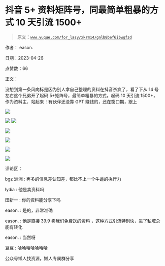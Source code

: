# 抖音 5+ 资料矩阵号，同最简单粗暴的方式 10 天引流 1500+

> 原文：[`www.yuque.com/for_lazy/xkrm14/gnlb8bef6i5wgfzd`](https://www.yuque.com/for_lazy/xkrm14/gnlb8bef6i5wgfzd)



作者： eason.



日期：2023-04-26



点赞数：66



正文：



没想到第一条风向标是因为别人拿自己整理的资料在抖音杀疯了，看了下从 14 号左右这个兄弟开了起码 5+矩阵号，最简单粗暴的方式，起码 10 天引流 1500+，作为资料主，站起来！有伙伴还没靠 GPT 赚钱的，还在窗口期，跟上



![](img/31a4179c8890a790f3aaed836ebfad2b.png)



![](img/797cf6ee6e607bed8de3ce9f64d05d9e.png)  <ne-p id="uaf23861a" data-lake-id="uaf23861a">![](img/a9e74dc5e71707395180d3f448f93c69.png)



![](img/93850c5ce4aa99fa72f179ddb9c2345b.png)



![](img/54b32e958e7481394f7ed1c39b7ab1dd.png)



![](img/795239057393de4e73984eae5a7ad213.png)



![](img/33f3a970bd77a1e112e25744fd6b8bd1.png)



评论区：



bgz 洲洲 : 再多的信息差认知差，都比不上一个牛逼的执行力



lydia : 他是卖资料吗



田新一 : 你的资料能分享下吗



eason. : 是的，非常准确



eason. : 他是直接 39.9 卖我们免费送的资料 ，这种方式引流特别快，进了私域总能有转化



eason. : 当然呀



豆豆 : 哈哈哈哈哈哈哈



公众号懒人找资源，懒人专属群分享

</ne-p>